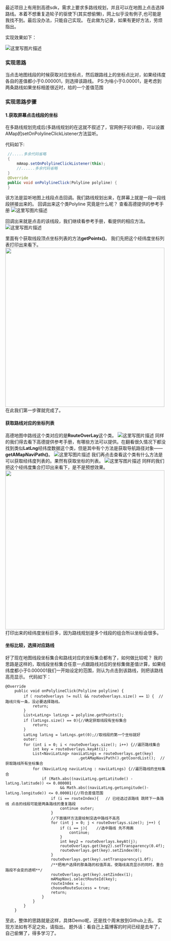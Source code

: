 最近项目上有用到高德sdk，需求上要求多路线规划，并且可以在地图上点击选择路线。本着不想重复造轮子的驱使下(其实想偷懒)，网上似乎没有例子,也可能是我找不到。最后没办法，只能自己实现。
在此做为记录，如果有更好方法，劳烦指出。

实现效果如下：

![这里写图片描述](https://img-blog.csdn.net/20180411180555737?watermark/2/text/aHR0cHM6Ly9ibG9nLmNzZG4ubmV0L1ZSb3ltb25k/font/5a6L5L2T/fontsize/400/fill/I0JBQkFCMA==/dissolve/70)

### 实现思路
当点击地图线段的时候获取对应坐标点，然后跟路线上的坐标点比对，如果经纬度各自的差值都小于0.000001，则选择该路线。
PS:为啥小于0.00001，是考虑到两条路线如果坐标相差很近时，给的一个差值范围
### 实现思路步骤
#### 1.获取屏幕点击线段的坐标
在多路线规划完成后(多路线规划的在这就不叙述了，官网例子较详细)，可以设置AMap的setOnPolylineClickListener方法监听。

代码如下:

```Java
 //.....多余代码省略
 {
	 mAmap.setOnPolylineClickListener(this);
	 //......多余代码省略
 }
 @Override
 public void onPolylineClick(Polyline polyline) {
 }
```

该方法是监听地图上线段点击回调。我们路线规划出来，在屏幕上就是一段一段线段拼接出来的。
回调出来这个类Polyline 究竟是什么呢？
查看高德提供的参考手册
![这里写图片描述](https://img-blog.csdn.net/20180411162127562?watermark/2/text/aHR0cHM6Ly9ibG9nLmNzZG4ubmV0L1ZSb3ltb25k/font/5a6L5L2T/fontsize/400/fill/I0JBQkFCMA==/dissolve/70)

回调出来就是点击的该线段，我们继续看参考手册，看提供的相应方法。
![这里写图片描述](https://img-blog.csdn.net/20180411162344365?watermark/2/text/aHR0cHM6Ly9ibG9nLmNzZG4ubmV0L1ZSb3ltb25k/font/5a6L5L2T/fontsize/400/fill/I0JBQkFCMA==/dissolve/70)

里面有个获取线段顶点坐标列表的方法**getPoints()**。
我们先把这个经纬度坐标列表打印出来看下。
<img src="https://img-blog.csdn.net/20180411163211624?watermark/2/text/aHR0cHM6Ly9ibG9nLmNzZG4ubmV0L1ZSb3ltb25k/font/5a6L5L2T/fontsize/400/fill/I0JBQkFCMA==/dissolve/70" width="500px">
在此我们第一步骤就完成了。
#### 获取路线对应的坐标列表
高德地图中路线这个类对应的是**RouteOverLay**这个类。
![这里写图片描述](https://img-blog.csdn.net/2018041116391926?watermark/2/text/aHR0cHM6Ly9ibG9nLmNzZG4ubmV0L1ZSb3ltb25k/font/5a6L5L2T/fontsize/400/fill/I0JBQkFCMA==/dissolve/70)
同样的我们得去看下高德提供参考手册，有哪些方法可以提供。在翻看很久情况下都没找到类似**LatLng**经纬度数据这个类，但是其中有个方法是获取导航路径对象——**getAMapNaviPath()**。
![这里写图片描述](https://img-blog.csdn.net/20180411164249943?watermark/2/text/aHR0cHM6Ly9ibG9nLmNzZG4ubmV0L1ZSb3ltb25k/font/5a6L5L2T/fontsize/400/fill/I0JBQkFCMA==/dissolve/70)
我们再点击查看这个类有什么方法是可以获取经纬度列表的。果然有获取坐标的列表。
![这里写图片描述](https://img-blog.csdn.net/20180411164435393?watermark/2/text/aHR0cHM6Ly9ibG9nLmNzZG4ubmV0L1ZSb3ltb25k/font/5a6L5L2T/fontsize/400/fill/I0JBQkFCMA==/dissolve/70)
同样的我们把这个经纬度集合打印出来看下，是不是预想效果。
<img src="https://img-blog.csdn.net/20180411164826591?watermark/2/text/aHR0cHM6Ly9ibG9nLmNzZG4ubmV0L1ZSb3ltb25k/font/5a6L5L2T/fontsize/400/fill/I0JBQkFCMA==/dissolve/70" width="500px">
打印出来的经纬度坐标巨多，因为路线规划是多个线段的组合所以坐标会很多。
#### 坐标比较，选择对应路线
好了现在地图线段坐标集合和路线对应的坐标集合都有了，如何做比较呢？
我的思路是这样的，取线段坐标集合任意一点跟路线对应的坐标集做差值计算，如果经纬度都小于0.000001我们一开始设定的范围，则认为点击到该路线，则把该路线高亮显示。
代码如下：

```Android
@Override
    public void onPolylineClick(Polyline polyline) {
	    if（ routeOverlays != null && routeOverlays.size() == 1）{  //路线只有一条，没必要选择路线。
		    return;
	    }
        List<LatLng> latLngs = polyline.getPoints();
        if (latLngs.size() == 0){//确定获取线段有坐标集合
            return;
        }
        LatLng latLng = latLngs.get(0);//取线段的第一个坐标就好
        outer:
        for (int i = 0; i < routeOverlays.size(); i++) {//遍历路线集合
            int key = routeOverlays.keyAt(i);
            List<NaviLatLng> naviLatLngs = routeOverlays.get(key)
					            .getAMapNaviPath().getCoordList();  //获取路线所有坐标集合
            for (NaviLatLng naviLatLng : naviLatLngs) {//遍历路线的坐标集合
                if (Math.abs((naviLatLng.getLatitude() - latLng.latitude)) <= 0.000001
                        && Math.abs((naviLatLng.getLongitude()- latLng.longitude)) <= 0.00001){//符合差值范围
                    if (i == routeIndex){   // 已经选过该路线 跳转下一条路线 点击的线段可能是两条路线的重复路段
                        continue outer;
                    }
                    //下面循环方法是绘制没选中路线不高亮
                    for (int j = 0; j < routeOverlays.size(); j++) {
                        if (i == j){    //选中路线 先不用画
                            continue;
                        }
                        int key2 = routeOverlays.keyAt(j);
                        routeOverlays.get(key2).setTransparency(0.4f);
                        routeOverlays.get(key).setZindex(0);
                    }
                    routeOverlays.get(key).setTransparency(1.0f);
                    /**把用户选择的那条路的权值弄高，使路线高亮显示的同时，重合路段不会变的透明**/
                    routeOverlays.get(key).setZindex(1);
                    mAMapNavi.selectRouteId(key);
                    routeIndex = i;
                    chooseRouteSuccess = true;
                    return;
                }
            }
        }
    }
```
至此，整体的思路就是这样，具体Demo呢，还是找个周末放到Github上去。
实现方法如有不足之处，请指出。
题外话：看自己上篇博客的时间已经是去年了，自己偷懒了，得多学习了。
